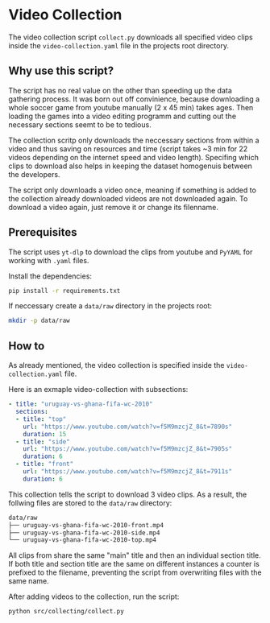 # Video Collection

The video collection script `collect.py` downloads all specified video
clips inside the `video-collection.yaml` file in the projects root
directory.

## Why use this script?

The script has no real value on the other than speeding up the data
gathering process. It was born out off convinience, because downloading
a whole soccer game from youtube manually (2 x 45 min) takes ages. Then
loading the games into a video editing programm and cutting out the
necessary sections seemt to be to tedious.

The collection scritp only downloads the neccessary sections from within
a video and thus saving on resources and time (script takes ~3 min for
22 videos depending on the internet speed and video length). Specifing
which clips to download also helps in keeping the dataset homogenuis
between the developers.

The script only downloads a video once, meaning if something is added to
the collection already downloaded videos are not downloaded again. To
download a video again, just remove it or change its filenname.

## Prerequisites

The script uses `yt-dlp` to download the clips from youtube and `PyYAML`
for working with `.yaml` files.

Install the dependencies:

``` sh
pip install -r requirements.txt
```

If neccessary create a `data/raw` directory in the projects root:

``` sh
mkdir -p data/raw
```

## How to

As already mentioned, the video collection is specified inside the
`video-collection.yaml` file.

Here is an exmaple video-collection with subsections:

``` yaml
- title: "uruguay-vs-ghana-fifa-wc-2010"
  sections:
  - title: "top" 
    url: "https://www.youtube.com/watch?v=f5M9mzcjZ_8&t=7890s" 
    duration: 15
  - title: "side" 
    url: "https://www.youtube.com/watch?v=f5M9mzcjZ_8&t=7905s" 
    duration: 6
  - title: "front" 
    url: "https://www.youtube.com/watch?v=f5M9mzcjZ_8&t=7911s" 
    duration: 6
```

This collection tells the script to download 3 video clips. As a result,
the follwing files are stored to the `data/raw` directory:

``` txt
data/raw
├── uruguay-vs-ghana-fifa-wc-2010-front.mp4
├── uruguay-vs-ghana-fifa-wc-2010-side.mp4
└── uruguay-vs-ghana-fifa-wc-2010-top.mp4
```

All clips from share the same "main" title and then an individual
section title. If both title and section title are the same on different
instances a counter is prefixed to the filename, preventing the script
from overwriting files with the same name.

After adding videos to the collection, run the script:

``` sh
python src/collecting/collect.py
```
